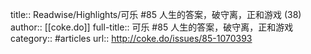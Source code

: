 title:: Readwise/Highlights/可乐 #85 人生的答案，破守离，正和游戏 (38)
author:: [[coke.do]]
full-title:: 可乐 \#85 人生的答案，破守离，正和游戏
category:: #articles
url:: http://coke.do/issues/85-1070393
